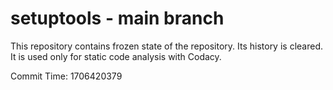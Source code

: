 # setuptools - main branch

This repository contains frozen state of the repository.
Its history is cleared. It is used only for static code
analysis with Codacy.

Commit Time: 1706420379